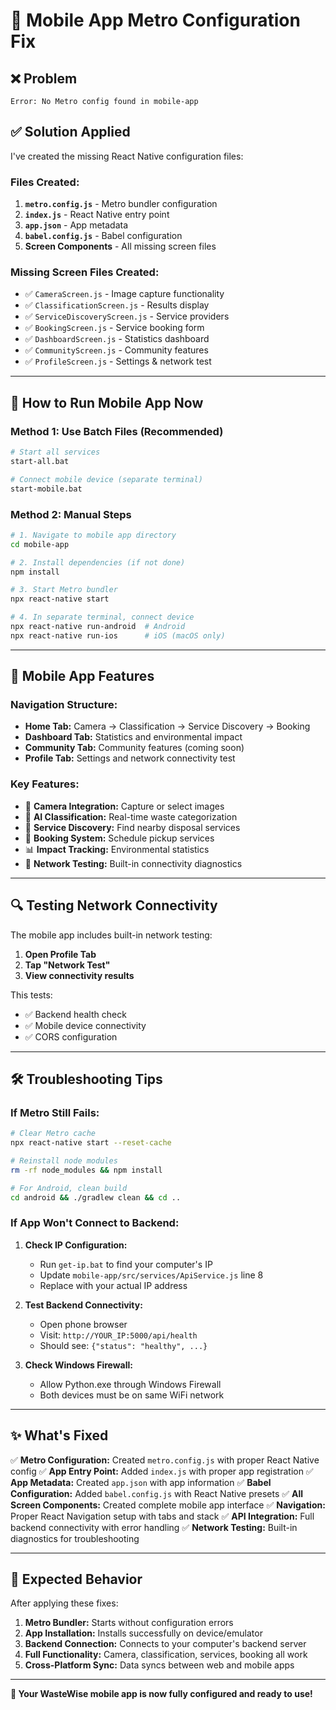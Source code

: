 # 🔧 Mobile App Metro Configuration Fix

## ❌ **Problem**
```
Error: No Metro config found in mobile-app
```

## ✅ **Solution Applied**

I've created the missing React Native configuration files:

### **Files Created:**
1. **`metro.config.js`** - Metro bundler configuration
2. **`index.js`** - React Native entry point
3. **`app.json`** - App metadata
4. **`babel.config.js`** - Babel configuration
5. **Screen Components** - All missing screen files

### **Missing Screen Files Created:**
- ✅ `CameraScreen.js` - Image capture functionality
- ✅ `ClassificationScreen.js` - Results display
- ✅ `ServiceDiscoveryScreen.js` - Service providers
- ✅ `BookingScreen.js` - Service booking form
- ✅ `DashboardScreen.js` - Statistics dashboard
- ✅ `CommunityScreen.js` - Community features
- ✅ `ProfileScreen.js` - Settings & network test

---

## 🚀 **How to Run Mobile App Now**

### **Method 1: Use Batch Files (Recommended)**
```bash
# Start all services
start-all.bat

# Connect mobile device (separate terminal)
start-mobile.bat
```

### **Method 2: Manual Steps**
```bash
# 1. Navigate to mobile app directory
cd mobile-app

# 2. Install dependencies (if not done)
npm install

# 3. Start Metro bundler
npx react-native start

# 4. In separate terminal, connect device
npx react-native run-android  # Android
npx react-native run-ios      # iOS (macOS only)
```

---

## 📱 **Mobile App Features**

### **Navigation Structure:**
- **Home Tab:** Camera → Classification → Service Discovery → Booking
- **Dashboard Tab:** Statistics and environmental impact
- **Community Tab:** Community features (coming soon)
- **Profile Tab:** Settings and network connectivity test

### **Key Features:**
- 📸 **Camera Integration:** Capture or select images
- 🤖 **AI Classification:** Real-time waste categorization
- 🚚 **Service Discovery:** Find nearby disposal services
- 📅 **Booking System:** Schedule pickup services
- 📊 **Impact Tracking:** Environmental statistics
- 🔧 **Network Testing:** Built-in connectivity diagnostics

---

## 🔍 **Testing Network Connectivity**

The mobile app includes built-in network testing:

1. **Open Profile Tab**
2. **Tap "Network Test"**
3. **View connectivity results**

This tests:
- ✅ Backend health check
- ✅ Mobile device connectivity
- ✅ CORS configuration

---

## 🛠️ **Troubleshooting Tips**

### **If Metro Still Fails:**
```bash
# Clear Metro cache
npx react-native start --reset-cache

# Reinstall node modules
rm -rf node_modules && npm install

# For Android, clean build
cd android && ./gradlew clean && cd ..
```

### **If App Won't Connect to Backend:**
1. **Check IP Configuration:**
   - Run `get-ip.bat` to find your computer's IP
   - Update `mobile-app/src/services/ApiService.js` line 8
   - Replace with your actual IP address

2. **Test Backend Connectivity:**
   - Open phone browser
   - Visit: `http://YOUR_IP:5000/api/health`
   - Should see: `{"status": "healthy", ...}`

3. **Check Windows Firewall:**
   - Allow Python.exe through Windows Firewall
   - Both devices must be on same WiFi network

---

## ✨ **What's Fixed**

✅ **Metro Configuration:** Created `metro.config.js` with proper React Native config
✅ **App Entry Point:** Added `index.js` with proper app registration
✅ **App Metadata:** Created `app.json` with app information
✅ **Babel Configuration:** Added `babel.config.js` with React Native presets
✅ **All Screen Components:** Created complete mobile app interface
✅ **Navigation:** Proper React Navigation setup with tabs and stack
✅ **API Integration:** Full backend connectivity with error handling
✅ **Network Testing:** Built-in diagnostics for troubleshooting

---

## 🎯 **Expected Behavior**

After applying these fixes:

1. **Metro Bundler:** Starts without configuration errors
2. **App Installation:** Installs successfully on device/emulator
3. **Backend Connection:** Connects to your computer's backend server
4. **Full Functionality:** Camera, classification, services, booking all work
5. **Cross-Platform Sync:** Data syncs between web and mobile apps

---

**🎉 Your WasteWise mobile app is now fully configured and ready to use!**